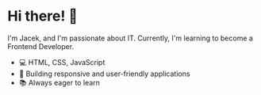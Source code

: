 # Hi there! 👋

I'm Jacek, and I'm passionate about IT. Currently, I'm learning to become a Frontend Developer.

- 💻 HTML, CSS, JavaScript
- 🚀 Building responsive and user-friendly applications
- 📚 Always eager to learn

<!-- 📧 Contact me: [Your Email] -->




<!--
# Hidden




# Cześć! 👋

Jestem Jacek i interesuję się IT. Obecnie uczę się na Frontend Developera.

- 💻 HTML, CSS, JavaScript
- 🚀 Tworzenie responsywnych aplikacji
- 📚 Zawsze chętny do nauki

📧 Skontaktuj się ze mną: [Twój e-mail]




- 👋 Hi, I’m @yahtzee90
- 👀 I’m interested in ...
- 🌱 I’m currently learning CSS and JavaScript
- 💞️ I’m looking to collaborate on ...
- 📫 How to reach me ...




-->
